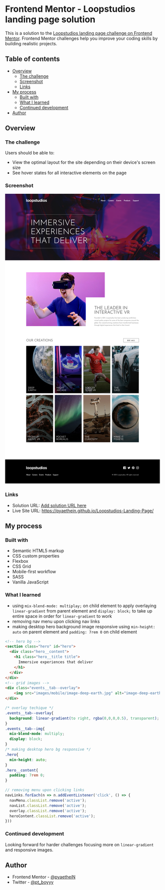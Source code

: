 # Frontend Mentor - Loopstudios landing page solution

This is a solution to the [Loopstudios landing page challenge on Frontend Mentor](https://www.frontendmentor.io/challenges/loopstudios-landing-page-N88J5Onjw). Frontend Mentor challenges help you improve your coding skills by building realistic projects. 

## Table of contents

- [Overview](#overview)
  - [The challenge](#the-challenge)
  - [Screenshot](#screenshot)
  - [Links](#links)
- [My process](#my-process)
  - [Built with](#built-with)
  - [What I learned](#what-i-learned)
  - [Continued development](#continued-development)
- [Author](#author)

## Overview

### The challenge

Users should be able to:

- View the optimal layout for the site depending on their device's screen size
- See hover states for all interactive elements on the page

### Screenshot

![](screenshots/desktop-design.png)

### Links

- Solution URL: [Add solution URL here](https://your-solution-url.com)
- Live Site URL: https://pyaethein.github.io/Loopstudios-Landing-Page/

## My process

### Built with

- Semantic HTML5 markup
- CSS custom properties
- Flexbox
- CSS Grid
- Mobile-first workflow
- SASS
- Vanilla JavaScript

### What I learned

- using `mix-blend-mode: multiplay;` on child element to apply overlaying `linear-gradient` from parent element and `display: block;` to take up entire space in order for `linear-gradient` to work
- removing nav menu upon clicking nav links 
- making desktop hero background image responsive using `min-height: auto` on parent element and `padding: 7rem 0` on child element

```html
<!-- hero bg -->
<section class="hero" id="hero">
  <div class="hero__content">
    <h1 class="hero__title title">
      Immersive experiences that deliver
    </h1>
  </div>
</div>
<!-- grid images -->
<div class="events__tab--overlay">
    <img src="images/mobile/image-deep-earth.jpg" alt="image-deep-earth" class="events__tab--img">
</div>
```
```css
/* overlay techique */
.events__tab--overlay{
  background: linear-gradient(to right, rgba(0,0,0,0.5), transparent);
}
.events__tab--img{
  mix-blend-mode: multiply;
  display: block;
}
/* making desktop hero bg responsive */
.hero{
  min-height: auto;
}
.hero__content{
  padding: 7rem 0;
}
```
```js
// removing menu upon clicking links
navLinks.forEach(n => n.addEventListener('click', () => {
  navMenu.classList.remove('active');
  navList.classList.remove('active');
  overlay.classList.remove('active');
  heroContent.classList.remove('active');
}))
```

### Continued development

Looking forward for harder challenges focusing more on `linear-gradient` and responsive images.

## Author

- Frontend Mentor - [@pyaetheiN](https://www.frontendmentor.io/profile/pyaetheiN)
- Twitter - [@pt_boyyy](https://www.twitter.com/pt_boyyy)